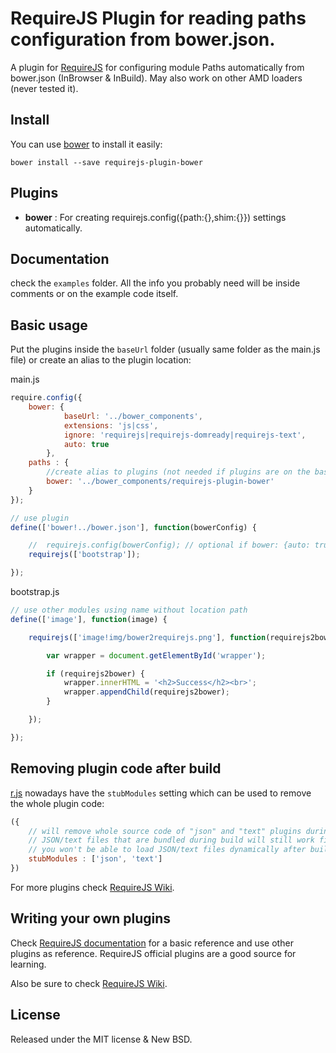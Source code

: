 # RequireJS Plugin for reading paths configuration from bower.json.

A plugin for [RequireJS](http://requirejs.org) for configuring module Paths automatically from bower.json (InBrowser & InBuild). May
also work on other AMD loaders (never tested it).

## Install

You can use [bower](http://bower.io/) to install it easily:

```
bower install --save requirejs-plugin-bower
```

## Plugins

 - **bower** : For creating requirejs.config({path:{},shim:{}}) settings automatically.


## Documentation

check the `examples` folder. All the info you probably need will be inside
comments or on the example code itself.


## Basic usage

Put the plugins inside the `baseUrl` folder (usually same folder as the main.js
file) or create an alias to the plugin location:

main.js
```main.js
require.config({
    bower: {
            baseUrl: '../bower_components',
            extensions: 'js|css',
            ignore: 'requirejs|requirejs-domready|requirejs-text',
            auto: true
        },
    paths : {
        //create alias to plugins (not needed if plugins are on the baseUrl)
        bower: '../bower_components/requirejs-plugin-bower'
    }
});

// use plugin 
define(['bower!../bower.json'], function(bowerConfig) {

    //  requirejs.config(bowerConfig); // optional if bower: {auto: true}
    requirejs(['bootstrap']);

});
```
bootstrap.js
```bootstrap.js
// use other modules using name without location path
define(['image'], function(image) {

    requirejs(['image!img/bower2requirejs.png'], function(requirejs2bower) {

        var wrapper = document.getElementById('wrapper');

        if (requirejs2bower) {
            wrapper.innerHTML = '<h2>Success</h2><br>';
            wrapper.appendChild(requirejs2bower);
        }

    });

});
```

## Removing plugin code after build

[r.js](https://github.com/jrburke/r.js/blob/master/build/example.build.js)
nowadays have the `stubModules` setting which can be used to remove the whole
plugin code:

```js
({
    // will remove whole source code of "json" and "text" plugins during build
    // JSON/text files that are bundled during build will still work fine but
    // you won't be able to load JSON/text files dynamically after build
    stubModules : ['json', 'text']
})
```

For more plugins check [RequireJS Wiki](https://github.com/jrburke/requirejs/wiki/Plugins).

## Writing your own plugins

Check [RequireJS documentation](http://requirejs.org/docs/plugins.html) for
a basic reference and use other plugins as reference. RequireJS official
plugins are a good source for learning.

Also be sure to check [RequireJS Wiki](https://github.com/jrburke/requirejs/wiki/Plugins).

## License

Released under the MIT license & New BSD.